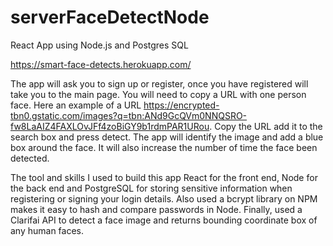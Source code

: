 # serverFaceDetectNode

React App using Node.js and Postgres SQL

https://smart-face-detects.herokuapp.com/  

The app will ask you to sign up or register, once you have registered will take you to the main page. You will need to copy a URL with one person face. Here an example of a URL  https://encrypted-tbn0.gstatic.com/images?q=tbn:ANd9GcQVm0NNQSRO-fw8LaAIZ4FAXLOvJFf4zoBiGY9b1rdmPAR1URou. Copy the URL add it to the search box and press detect. The app will identify the image and add a blue box around the face. It will also increase the number of time the face been detected. 

The tool and skills I used to build this app React for the front end, Node for the back end and PostgreSQL for storing sensitive information when registering or signing your login details. Also used a bcrypt library on NPM makes it easy to hash and compare passwords in Node.  Finally, used a Clarifai API to detect a face image and returns bounding coordinate box of any human faces. 
